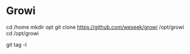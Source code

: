 # Growi

cd /home
mkdir opt
git clone https://github.com/weseek/growi /opt/growi
cd /opt/growi

git tag -l
